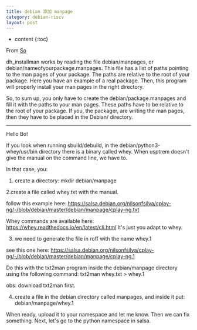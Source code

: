 ```yaml
---
title: debian 添加 manpage 
category: debian-riscv
layout: post
---
```

* content
{:toc}

From [So](https://stackoverflow.com/questions/21019144/how-to-create-manual-entry-for-deb-package)

dh_installman works by reading the file debian/manpages, or debian/nameofyourpackage.manpages. This file has a list of paths pointing to the man pages of your package. The paths are relative to the root of your package. Here you have an example of a real package. Then, this program will properly install your man pages in the right directory.

So, to sum up, you only have to create the debian/package.manpages and fill it with the paths to your man pages. These paths have to be relative to the root of your package. If you, the packager, are writing the man pages, then they have to be placed in the Debian/ directory.

---

Hello Bo!

If you look when running sbuild/debuild, in the debian/python3-whey/usr/bin directory there is a binary called whey.
When usptrem doesn't give the manual on the command line, we have to.

In that case, you:
1. create a directory: mkdir debian/manpage
 
2.create a file
called whey.txt
with the manual.

follow this example here:
https://salsa.debian.org/nilsonfsilva/cplay-ng/-/blob/debian/master/debian/manpage/cplay-ng.txt

Whey commands are available here:
https://whey.readthedocs.io/en/latest/cli.html
It's just you adapt to whey.



3. we need to generate the file in roff with the name whey.1

see this one here:
https://salsa.debian.org/nilsonfsilva/cplay-ng/-/blob/debian/master/debian/manpage/cplay-ng.1

Do this with the txt2man program inside the debian/manpage directory
using the following command: txt2man whey.txt > whey.1

obs: download txt2man first.

4. create a file in the debian directory
called manpages, and inside it put: debian/manpage/whey.1




When ready, upload it to your namespace and let me know. Then we can fix something. Next, let's go to the python namespace in salsa.

